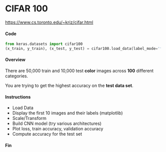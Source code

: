 # CIFAR 100

https://www.cs.toronto.edu/~kriz/cifar.html

#### Code

```python
from keras.datasets import cifar100
(x_train, y_train), (x_test, y_test) = cifar100.load_data(label_mode='fine')
```

#### Overview

There are 50,000 train and 10,000 test **color** images across **100** different categories.

You are trying to get the highest accuracy on the **test data set**.

#### Instructions

- Load Data
- Display the first 10 images and their labels (matplotlib)
- Scale/Transform
- Build CNN model (try various architectures)
- Plot loss, train accuracy, validation accuracy
- Compute accuracy for the test set

#### Fin

